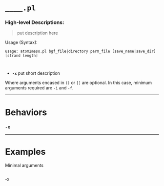 
# `____.pl`
### High-level Descriptions:



> put description here

Usage (Syntax):
```
usage: atom2meso.pl bgf_file|directory parm_file [save_name|save_dir] [strand length]



```
* **`-x`** put short description

Where arguments encased in `()` or `[]` are optional. In this case, minimum arguments required are `-i` and `-f`.
 
---


# Behaviors
### `-x`
---
# Examples
Minimal arguments
```
```
-x
```
```
